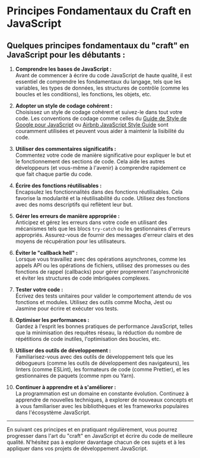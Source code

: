 # Principes Fondamentaux du Craft en JavaScript

## Quelques principes fondamentaux du "craft" en JavaScript pour les débutants :

1. **Comprendre les bases de JavaScript :**  
   Avant de commencer à écrire du code JavaScript de haute qualité, il est essentiel de comprendre les fondamentaux du langage, tels que les variables, les types de données, les structures de contrôle (comme les boucles et les conditions), les fonctions, les objets, etc.

2. **Adopter un style de codage cohérent :**  
   Choisissez un style de codage cohérent et suivez-le dans tout votre code. Les conventions de codage comme celles du [Guide de Style de Google pour JavaScript](https://google.github.io/styleguide/javascriptguide.xml) ou [Airbnb JavaScript Style Guide](https://github.com/airbnb/javascript) sont couramment utilisées et peuvent vous aider à maintenir la lisibilité du code.

3. **Utiliser des commentaires significatifs :**  
   Commentez votre code de manière significative pour expliquer le but et le fonctionnement des sections de code. Cela aide les autres développeurs (et vous-même à l'avenir) à comprendre rapidement ce que fait chaque partie du code.

4. **Écrire des fonctions réutilisables :**  
   Encapsulez les fonctionnalités dans des fonctions réutilisables. Cela favorise la modularité et la réutilisabilité du code. Utilisez des fonctions avec des noms descriptifs qui reflètent leur but.

5. **Gérer les erreurs de manière appropriée :**  
   Anticipez et gérez les erreurs dans votre code en utilisant des mécanismes tels que les blocs `try-catch` ou les gestionnaires d'erreurs appropriés. Assurez-vous de fournir des messages d'erreur clairs et des moyens de récupération pour les utilisateurs.

6. **Éviter le "callback hell" :**  
   Lorsque vous travaillez avec des opérations asynchrones, comme les appels API ou les opérations de fichiers, utilisez des promesses ou des fonctions de rappel (callbacks) pour gérer proprement l'asynchronicité et éviter les structures de code imbriquées complexes.

7. **Tester votre code :**  
   Écrivez des tests unitaires pour valider le comportement attendu de vos fonctions et modules. Utilisez des outils comme Mocha, Jest ou Jasmine pour écrire et exécuter vos tests.

8. **Optimiser les performances :**  
   Gardez à l'esprit les bonnes pratiques de performance JavaScript, telles que la minimisation des requêtes réseau, la réduction du nombre de répétitions de code inutiles, l'optimisation des boucles, etc.

9. **Utiliser des outils de développement :**  
   Familiarisez-vous avec des outils de développement tels que les débogueurs (comme les outils de développement des navigateurs), les linters (comme ESLint), les formateurs de code (comme Prettier), et les gestionnaires de paquets (comme npm ou Yarn).

10. **Continuer à apprendre et à s'améliorer :**  
    La programmation est un domaine en constante évolution. Continuez à apprendre de nouvelles techniques, à explorer de nouveaux concepts et à vous familiariser avec les bibliothèques et les frameworks populaires dans l'écosystème JavaScript.

---

En suivant ces principes et en pratiquant régulièrement, vous pourrez progresser dans l'art du "craft" en JavaScript et écrire du code de meilleure qualité. N'hésitez pas à explorer davantage chacun de ces sujets et à les appliquer dans vos projets de développement JavaScript.
```